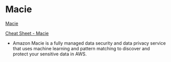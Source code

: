 # Macie

[Macie](https://aws.amazon.com/macie/)

[Cheat Sheet - Macie](https://tutorialsdojo.com/amazon-macie)

- Amazon Macie is a fully managed data security and data privacy service that uses machine learning and pattern matching to discover and protect your sensitive data in AWS.

